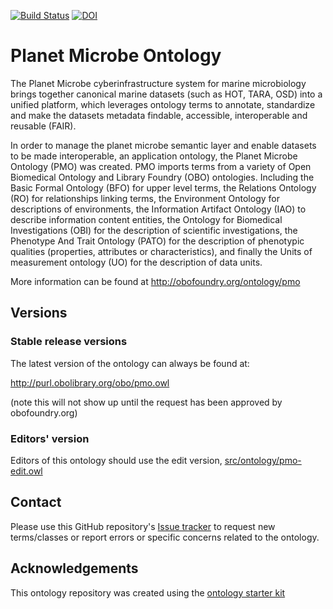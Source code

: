 [![Build Status](https://travis-ci.org/hurwitzlab/planet-microbe-ontology.svg?branch=master)](https://travis-ci.org/hurwitzlab/planet-microbe-ontology)
[![DOI](https://zenodo.org/badge/13996/hurwitzlab/planet-microbe-ontology.svg)](https://zenodo.org/badge/latestdoi/13996/hurwitzlab/planet-microbe-ontology)

# Planet Microbe Ontology

The Planet Microbe cyberinfrastructure system for marine microbiology brings together canonical marine datasets (such as HOT, TARA, OSD) into a unified platform, which leverages ontology terms to annotate, standardize and make the datasets metadata findable, accessible, interoperable and reusable (FAIR). 

In order to manage the planet microbe semantic layer and enable datasets to be made interoperable, an application ontology, the Planet Microbe Ontology (PMO) was created. PMO imports terms from a variety of Open Biomedical Ontology and Library Foundry (OBO) ontologies. Including the Basic Formal Ontology (BFO) for upper level terms, the Relations Ontology (RO) for relationships linking terms, the Environment Ontology for descriptions of environments, the Information Artifact Ontology (IAO) to describe information content entities, the Ontology for Biomedical Investigations (OBI) for the description of scientific investigations, the Phenotype And Trait Ontology (PATO) for the description of phenotypic qualities (properties, attributes or characteristics), and finally the Units of measurement ontology (UO) for the description of data units.


More information can be found at http://obofoundry.org/ontology/pmo

## Versions

### Stable release versions

The latest version of the ontology can always be found at:

http://purl.obolibrary.org/obo/pmo.owl

(note this will not show up until the request has been approved by obofoundry.org)

### Editors' version

Editors of this ontology should use the edit version, [src/ontology/pmo-edit.owl](src/ontology/pmo-edit.owl)

## Contact

Please use this GitHub repository's [Issue tracker](https://github.com/hurwitzlab/planet-microbe-ontology/issues) to request new terms/classes or report errors or specific concerns related to the ontology.

## Acknowledgements

This ontology repository was created using the [ontology starter kit](https://github.com/INCATools/ontology-starter-kit)
